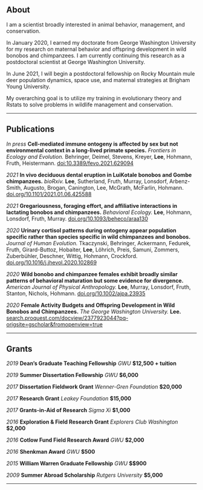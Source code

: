 ## About

I am a scientist broadly interested in animal behavior, management, and conservation.

In January 2020, I earned my doctorate from George Washington University for my research on maternal behavior and offspring development in wild bonobos and chimpanzees. I am currently continuing this research as a postdoctoral scientist at George Washington University.

In June 2021, I will begin a postdoctoral fellowship on Rocky Mountain mule deer population dynamics, space use, and maternal strategies at Brigham Young University.

My overarching goal is to utilize my training in evolutionary theory and Rstats to solve problems in wildlife management and conservation.

---

## Publications

*In press* **Cell-mediated immune ontogeny is affected by sex but not environmental context in a long-lived primate species.** *Frontiers in Ecology and Evolution.* Behringer, Deimel, Stevens, Kreyer, **Lee**, Hohmann, Fruth, Heistermann. <a href="https://www.frontiersin.org/articles/10.3389/fevo.2021.629094/abstract">doi:10.3389/fevo.2021.629094</a>

*2021* **In vivo deciduous dental eruption in LuiKotale bonobos and Gombe chimpanzees.** *bioRxiv.* **Lee**, Sutherland, Fruth, Murray, Lonsdorf, Arbenz-Smith, Augusto, Brogan, Canington, Lee, McGrath, McFarlin, Hohmann. <a href="https://doi.org/10.1101/2021.01.06.425588">doi.org/10.1101/2021.01.06.425588</a>

*2021* **Gregariousness, foraging effort, and affiliative interactions in lactating bonobos and chimpanzees.** *Behavioral Ecology.* **Lee**, Hohmann, Lonsdorf, Fruth, Murray. <a href="https://doi.org/10.1093/beheco/araa130">doi.org/10.1093/beheco/araa130</a>

*2020* **Urinary cortisol patterns during ontogeny appear population specific rather than species specific in wild chimpanzees and bonobos.** *Journal of Human Evolution.* Tkaczynski, Behringer, Ackermann, Fedurek, Fruth, Girard-Buttoz, Hobaiter, **Lee**, Löhrich, Preis, Samuni, Zommers, Zuberbühler, Deschner, Wittig, Hohmann, Crockford. <a href="https://doi.org/10.1016/j.jhevol.2020.102869">doi.org/10.1016/j.jhevol.2020.102869</a>

*2020* **Wild bonobo and chimpanzee females exhibit broadly similar patterns of behavioral maturation but some evidence for divergence.** *American Journal of Physical Anthropology.* **Lee**, Murray, Lonsdorf, Fruth, Stanton, Nichols, Hohmann. <a href="https://doi.org/10.1002/ajpa.23935">doi.org/10.1002/ajpa.23935</a>

*2020* **Female Activity Budgets and Offspring Development in Wild Bonobos and Chimpanzees.** *The George Washington University.* **Lee.** <a href="https://search.proquest.com/docview/2377923044?pq-origsite=gscholar&fromopenview=true">search.proquest.com/docview/2377923044?pq-origsite=gscholar&fromopenview=true</a>

---

## Grants

*2019* **Dean’s Graduate Teaching Fellowship** *GWU* **$12,500 + tuition**

*2019* **Summer Dissertation Fellowship** *GWU* **$6,000**

*2017* **Dissertation Fieldwork Grant** *Wenner-Gren Foundation* **$20,000**

*2017* **Research Grant** *Leakey Foundation* **$15,000**

*2017* **Grants-in-Aid of Research** *Sigma Xi* **$1,000**

*2016* **Exploration & Field Research Grant** *Explorers Club Washington* **$2,000**

*2016* **Cotlow Fund Field Research Award** *GWU* **$2,000**

*2016* **Shenkman Award** *GWU* **$500**

*2015* **William Warren Graduate Fellowship** *GWU* **$$900**

*2009* **Summer Abroad Scholarship** *Rutgers University* **$5,000**

---
<p style="font-size:11px">
